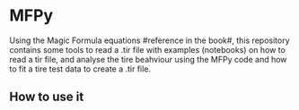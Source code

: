 # MFPy
Using the Magic Formula equations #reference in the book#, this repository contains some tools to read a .tir file with examples (notebooks) on how to read a tir file, and analyse the tire beahviour using the MFPy code and how to fit a tire test data to create a .tir file. 

## How to use it

